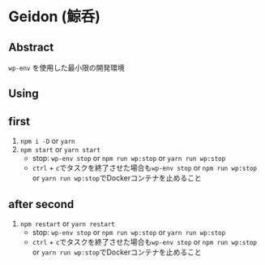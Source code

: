 # Geidon (鯨呑)

## Abstract

`wp-env` を使用した最小限の開発環境

## Using

## first

1. `npm i -D` or `yarn`
2. `npm start` or `yarn start`
    - stop: `wp-env stop` or `npm run wp:stop` or `yarn run wp:stop`
    - `ctrl` + `c`でタスクを終了させた場合も`wp-env stop` or `npm run wp:stop` or `yarn run wp:stop`でDockerコンテナを止めること

## after second

1. `npm restart` or `yarn restart`
    - stop: `wp-env stop` or `npm run wp:stop` or `yarn run wp:stop`
    - `ctrl` + `c`でタスクを終了させた場合も`wp-env stop` or `npm run wp:stop` or `yarn run wp:stop`でDockerコンテナを止めること
